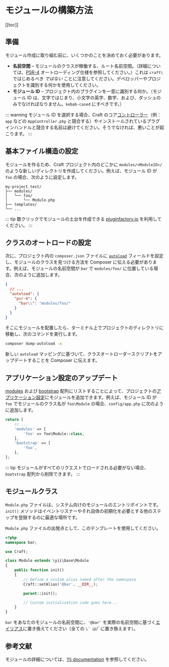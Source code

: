 # モジュールの構築方法

[[toc]]

## 準備

モジュール作成に取り組む前に、いくつかのことを決めておく必要があります。

- **名前空間** – モジュールのクラスが稼働する、ルート名前空間。（詳細については、[PSR-4](https://www.php-fig.org/psr/psr-4/) オートローディング仕様を参照してください。）これは `craft\` ではじめるべき *ではない* ことに注意してください。デベロッパーやプロジェクトを識別する何かを使用してください。
- **モジュール ID** – プロジェクト内のプラグインを一意に識別する何か。（モジュール ID は、文字ではじまり、小文字の英字、数字、および、ダッシュのみでなければなりません。`kebab-cased` にすべきです。）

::: warning モジュール ID を選択する場合、Craft のコア[コントローラー](https://github.com/craftcms/cms/tree/develop/src/controllers)（例：`app` などの `AppController.php` と競合する）やインストールされているプラグインハンドルと競合する名前は避けてください。そうでなければ、悪いことが起こります。 :::

## 基本ファイル構造の設定

モジュールを作るため、Craft プロジェクト内のどこかに `modules/<ModuleID>/` のような新しいディレクトリを作成してください。例えば、モジュール ID が `foo` の場合、次のように設定します。

```
my-project.test/
├── modules/
│   └── foo/
│       └── Module.php
├── templates/
└── ...
```

::: tip 数クリックでモジュールの土台を作成できる [pluginfactory.io](https://pluginfactory.io/) を利用してください。 :::

## クラスのオートロードの設定

次に、プロジェクト内の `composer.json` ファイルに [`autoload`](https://getcomposer.org/doc/04-schema.md#autoload) フィールドを設定し、モジュールのクラスを見つける方法を Composer に伝える必要があります。例えば、モジュールの名前空間が `bar` で `modules/foo/` に位置している場合、次のように追加します。

```json
{
  // ...
  "autoload": {
    "psr-4": {
      "bar\\": "modules/foo/"
    }
  }
}
```

そこにモジュールを配置したら、ターミナル上でプロジェクトのディレクトリに移動し、次のコマンドを実行します。

```bash
composer dump-autoload -a
```

新しい `autoload` マッピングに基づいて、クラスオートローダースクリプトをアップデートすることを Composer に伝えます。

## アプリケーション設定のアップデート

[modules](api:yii\base\Module::modules) および [bootstrap](api:yii\base\Application::bootstrap) 配列にリストすることによって、プロジェクトの[アプリケーション設定](../config/app.md)にモジュールを追加できます。例えば、モジュール ID が `foo` でモジュールのクラス名が `foo\Module` の場合、`config/app.php` に次のように追加します。

```php
return [
    // ...
    'modules' => [
        'foo' => foo\Module::class,
    ],
    'bootstrap' => [
        'foo',
    ],
];
```

::: tip モジュールがすべてのリクエストでロードされる必要がない場合、`bootstrap` 配列から削除できます。 :::

## モジュールクラス

`Module.php` ファイルは、システム向けのモジュールのエントリポイントです。`init()` メソッドはイベントリスナーやそれ自体の初期化を必要とする他のステップを登録するのに最適な場所です。

`Module.php` ファイルの出発点として、このテンプレートを使用してください。

```php
<?php
namespace bar;

use Craft;

class Module extends \yii\base\Module
{
    public function init()
    {
        // Define a custom alias named after the namespace
        Craft::setAlias('@bar', __DIR__);

        parent::init();

        // Custom initialization code goes here...
    }
}
```

`bar` をあなたのモジュールの名前空間に、`'@bar'` を実際の名前空間に基づく[エイリアス](https://www.yiiframework.com/doc/guide/2.0/en/concept-aliases)に置き換えてください（全ての ``\` は``/` に置き換えます）。

## 参考文献

モジュールの詳細については、[Yii documentation](https://www.yiiframework.com/doc/guide/2.0/en/structure-modules) を参照してください。
